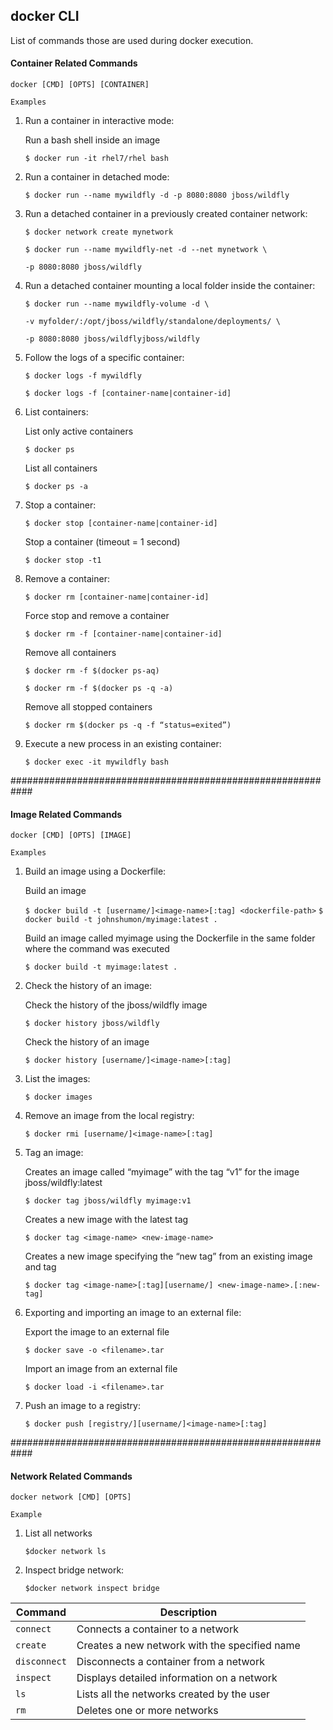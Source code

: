 ## docker CLI
List of commands those are used during docker execution.

#### Container Related Commands
    docker [CMD] [OPTS] [CONTAINER]
`Examples`

1. Run a container in interactive mode:

    Run a bash shell inside an image
    
    `$ docker run -it rhel7/rhel bash`
	

2. Run a container in detached mode:

    `$ docker run --name mywildfly -d -p 8080:8080 jboss/wildfly`
    
3. Run a detached container in a previously created container network:

    `$ docker network create mynetwork`
    
    `$ docker run --name mywildfly-net -d --net mynetwork \`
    
    `-p 8080:8080 jboss/wildfly`
4. Run a detached container mounting a local folder inside the container:

    `$ docker run --name mywildfly-volume -d \`
		
    `-v myfolder/:/opt/jboss/wildfly/standalone/deployments/ \`

    `-p 8080:8080 jboss/wildflyjboss/wildfly`
    
5. Follow the logs of a specific container:

    `$ docker logs -f mywildfly`

    `$ docker logs -f [container-name|container-id]`
    
6. List containers:
    
    List only active containers
    
    `$ docker ps`
	
    List all containers

    `$ docker ps -a`

7. Stop a container:

    `$ docker stop [container-name|container-id]`
	
	Stop a container (timeout = 1 second)
	
    `$ docker stop -t1`

8. Remove a container:

    `$ docker rm [container-name|container-id]`
	
    Force stop and remove a container

    `$ docker rm -f [container-name|container-id]`
	
    Remove all containers
    
    `$ docker rm -f $(docker ps-aq)`
    
    `$ docker rm -f $(docker ps -q -a)`
	
    Remove all stopped containers

    `$ docker rm $(docker ps -q -f “status=exited”)`

9. Execute a new process in an existing container:
    
    `$ docker exec -it mywildfly bash`
    
############################################################

#### Image Related Commands
    docker [CMD] [OPTS] [IMAGE]
`Examples`

1. Build an image using a Dockerfile:
	 
	Build an image
	 
    `$ docker build -t [username/]<image-name>[:tag] <dockerfile-path>`
    `$ docker build -t johnshumon/myimage:latest .`
	
    Build an image called myimage using the Dockerfile in the same folder where the command was executed
    
    `$ docker build -t myimage:latest .`
    
2. Check the history of an image:
    
    Check the history of the jboss/wildfly image
    
    `$ docker history jboss/wildfly`
	
    Check the history of an image
    
    `$ docker history [username/]<image-name>[:tag]`
    
3. List the images:
    
    `$ docker images`

4. Remove an image from the local registry:

    `$ docker rmi [username/]<image-name>[:tag]`
    
5. Tag an image:
    
    Creates an image called “myimage” with the tag “v1” for the image jboss/wildfly:latest

    `$ docker tag jboss/wildfly myimage:v1`
	
	Creates a new image with the latest tag
    
    `$ docker tag <image-name> <new-image-name>`
	
	Creates a new image specifying the “new tag” from an existing image and tag

    `$ docker tag <image-name>[:tag][username/] <new-image-name>.[:new-tag]`
    
6. Exporting and importing an image to an external file:
    
    Export the image to an external file
    
    `$ docker save -o <filename>.tar`
	
    Import an image from an external file
    
    `$ docker load -i <filename>.tar`
    
7. Push an image to a registry:

    `$ docker push [registry/][username/]<image-name>[:tag]`
    
############################################################

#### Network Related Commands
    docker network [CMD] [OPTS]
`Example`
    
1. List all networks

    `$docker network ls`

2. Inspect bridge network:

    `$docker network inspect bridge`
    
| Command | Description |
| --- | --- |
| `connect` | Connects a container to a network |
| `create` | Creates a new network with the specified name | 
| `disconnect` | Disconnects a container from a network |
| `inspect` | Displays detailed information on a network | 
| `ls` | Lists all the networks created by the user | 
| `rm` | Deletes one or more networks | 

